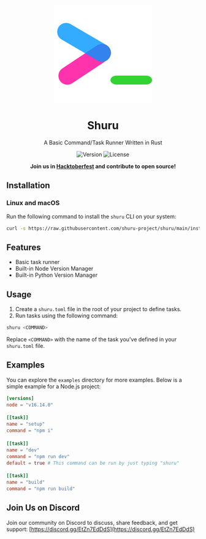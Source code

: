 <div align="center">

![Shuru Logo](shuru.svg)

# Shuru

A Basic Command/Task Runner Written in Rust

![Version](https://img.shields.io/badge/version-0.0.12-blue) ![License](https://img.shields.io/badge/license-MIT-lightgrey)

**Join us in [Hacktoberfest](https://github.com/shuru-project/shuru/discussions/10) and contribute to open source!**

</div>

## Installation

### Linux and macOS

Run the following command to install the `shuru` CLI on your system:

```bash
curl -s https://raw.githubusercontent.com/shuru-project/shuru/main/install.sh | sh
```

## Features
- Basic task runner
- Built-in Node Version Manager
- Built-in Python Version Manager

## Usage

1. Create a `shuru.toml` file in the root of your project to define tasks.
2. Run tasks using the following command:

```bash
shuru <COMMAND>
```

Replace `<COMMAND>` with the name of the task you've defined in your `shuru.toml` file.

## Examples

You can explore the `examples` directory for more examples. Below is a simple example for a Node.js project:

```toml
[versions]
node = "v16.14.0"

[[task]]
name = "setup"
command = "npm i"

[[task]]
name = "dev"
command = "npm run dev"
default = true # This command can be run by just typing "shuru"

[[task]]
name = "build"
command = "npm run build"
```

## Join Us on Discord

Join our community on Discord to discuss, share feedback, and get support: [https://discord.gg/EtZn7EdDdS](https://discord.gg/EtZn7EdDdS)
